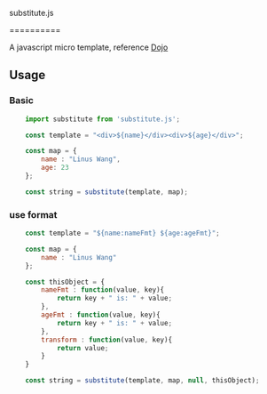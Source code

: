 substitute.js

==========

A javascript micro template, reference [Dojo](http://dojotoolkit.org)

## Usage

### Basic

```javascript
    import substitute from 'substitute.js';

    const template = "<div>${name}</div><div>${age}</div>";

	const map = {
        name : "Linus Wang",
        age: 23
	};

	const string = substitute(template, map);
```

### use format

```javascript
    const template = "${name:nameFmt} ${age:ageFmt}";

	const map = {
		name : "Linus Wang"
	};

	const thisObject = {
		nameFmt : function(value, key){
			return key + " is: " + value;
		}, 
		ageFmt : function(value, key){
			return key + " is: " + value;
		},
		transform : function(value, key){
			return value;
		}
	}

	const string = substitute(template, map, null, thisObject);
```